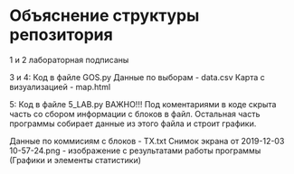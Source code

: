 # Объяснение структуры репозитория

1 и 2 лабораторная подписаны

3 и 4:
Код в файле GOS.py
Данные по выборам - data.csv
Карта с визуализацией - map.html

5:
Код в файле 5_LAB.py
ВАЖНО!!! 
Под коментариями в коде скрыта часть со сбором информации с блоков в файл. 
Остальная часть программы собирает данные из этого файла и строит графики.

Данные по коммисиям с блоков - TX.txt
Снимок экрана от 2019-12-03 10-57-24.png - изображение с результатами работы программы (Графики и элементы статистики)
